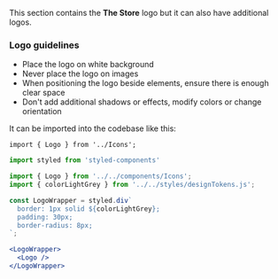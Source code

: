 This section contains the **The Store** logo but it can also have additional logos.

### Logo guidelines

- Place the logo on white background
- Never place the logo on images
- When positioning the logo beside elements, ensure there is enough clear space
- Don't add additional shadows or effects, modify colors or change orientation

It can be imported into the codebase like this:

`import { Logo } from '../Icons';`

```jsx noeditor
import styled from 'styled-components'

import { Logo } from '../../components/Icons';
import { colorLightGrey } from '../../styles/designTokens.js';

const LogoWrapper = styled.div`
  border: 1px solid ${colorLightGrey};
  padding: 30px;
  border-radius: 8px;
`;

<LogoWrapper>
  <Logo />
</LogoWrapper>
```
